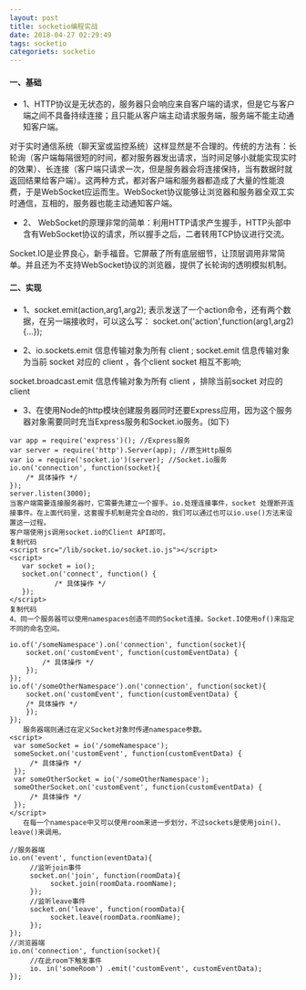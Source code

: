 ```yaml
---
layout: post
title: socketio编程实战
date: 2018-04-27 02:29:49
tags: socketio
categoriets: socketio
---
```



#### 一、基础

- 1、HTTP协议是无状态的，服务器只会响应来自客户端的请求，但是它与客户端之间不具备持续连接；且只能从客户端主动请求服务端，服务端不能主动通知客户端。

 对于实时通信系统（聊天室或监控系统）这样显然是不合理的。传统的方法有：长轮询（客户端每隔很短的时间，都对服务器发出请求，当时间足够小就能实现实时的效果）、长连接（客户端只请求一次，但是服务器会将连接保持，当有数据时就返回结果给客户端）。这两种方式，都对客户端和服务器都造成了大量的性能浪费，于是WebSocket应运而生。WebSocket协议能够让浏览器和服务器全双工实时通信，互相的，服务器也能主动通知客户端。

- 2、 WebSocket的原理非常的简单：利用HTTP请求产生握手，HTTP头部中含有WebSocket协议的请求，所以握手之后，二者转用TCP协议进行交流。

 Socket.IO是业界良心，新手福音。它屏蔽了所有底层细节，让顶层调用非常简单。并且还为不支持WebSocket协议的浏览器，提供了长轮询的透明模拟机制。

 
 

#### 二、实现

- 1、socket.emit(action,arg1,arg2); 表示发送了一个action命令，还有两个数据，在另一端接收时，可以这么写： socket.on('action',function(arg1,arg2){...});

- 2、io.sockets.emit    信息传输对象为所有 client ; socket.emit 信息传输对象为当前 socket 对应的 client ，各个client socket 相互不影响;

socket.broadcast.emit 信息传输对象为所有 client ，排除当前socket 对应的 client 

- 3、在使用Node的http模块创建服务器同时还要Express应用，因为这个服务器对象需要同时充当Express服务和Socket.io服务。(如下)

```
var app = require('express')(); //Express服务
var server = require('http').Server(app); //原生Http服务
var io = require('socket.io')(server); //Socket.io服务
io.on('connection', function(socket){
    /* 具体操作 */
});
server.listen(3000);
当客户端需要连接服务器时，它需要先建立一个握手。io.处理连接事件，socket 处理断开连接事件。在上面代码里，这套握手机制是完全自动的，我们可以通过也可以io.use()方法来设置这一过程。
客户端使用js调用socket.io的Client API即可。
复制代码
<script src="/lib/socket.io/socket.io.js"></script>
<script>
   var socket = io();
   socket.on('connect', function() {
           /* 具体操作 */
   });
</script>
复制代码
4、同一个服务器可以使用namespaces创造不同的Socket连接。Socket.IO使用of()来指定不同的命名空间。

io.of('/someNamespace').on('connection', function(socket){
    socket.on('customEvent', function(customEventData) {
        /* 具体操作 */
    });
});
io.of('/someOtherNamespace').on('connection', function(socket){
    socket.on('customEvent', function(customEventData) {
    /* 具体操作 */
    });
});
　　服务器端则通过在定义Socket对象时传递namespace参数。
<script>
 var someSocket = io('/someNamespace');
 someSocket.on('customEvent', function(customEventData) {
     /* 具体操作 */
 });
 var someOtherSocket = io('/someOtherNamespace');
 someOtherSocket.on('customEvent', function(customEventData) {
     /* 具体操作 */
 });
</script>
　　在每一个namespace中又可以使用room来进一步划分，不过sockets是使用join()、leave()来调用。

//服务器端
io.on('event', function(eventData){
     //监听join事件
     socket.on('join', function(roomData){
          socket.join(roomData.roomName);
     });
     //监听leave事件
     socket.on('leave', function(roomData){
          socket.leave(roomData.roomName);
     });
});
//浏览器端
io.on('connection', function(socket){
     //在此room下触发事件
     io. in('someRoom') .emit('customEvent', customEventData);
});
```